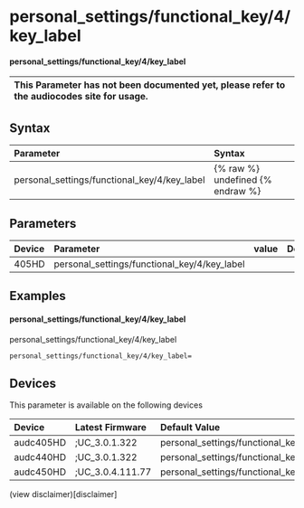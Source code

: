 ﻿---
description: personal_settings/functional_key/4/key_label
search: false
---

# personal_settings/functional_key/4/key_label

#### personal_settings/functional_key/4/key_label


| This Parameter has not been documented yet, please refer to the audiocodes site for usage.  |
| :--- |

## Syntax
| Parameter | Syntax |
| :--- | :--- |
|personal_settings/functional_key/4/key_label | {% raw %} undefined {% endraw %} |

## Parameters
|Device|Parameter|value|Description|
|:---|:---|:---|:---|
| 405HD | personal_settings/functional_key/4/key_label |  |  |

## Examples
#### personal_settings/functional_key/4/key_label

personal_settings/functional_key/4/key_label

```
personal_settings/functional_key/4/key_label=
```

## Devices
This parameter is available on the following devices

| Device | Latest Firmware | Default Value |
|:---|:---|:---|
| audc405HD | ;UC_3.0.1.322 | personal_settings/functional_key/4/key_label= 
| audc440HD | ;UC_3.0.1.322 | personal_settings/functional_key/4/key_label= 
| audc450HD | ;UC_3.0.4.111.77 | personal_settings/functional_key/4/key_label= 

(view disclaimer)[disclaimer]
